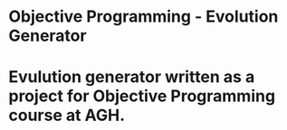 # Objective Programming - Evolution Generator

# Evulution generator written as a project for Objective Programming course at AGH.
